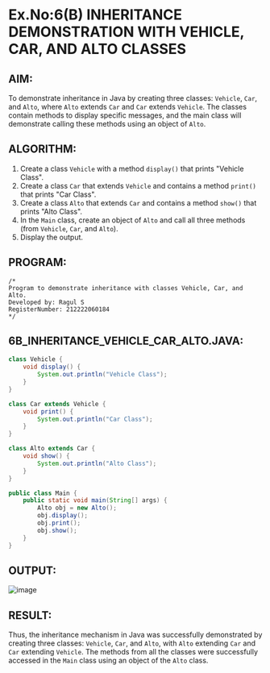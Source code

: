 # Ex.No:6(B) INHERITANCE DEMONSTRATION WITH VEHICLE, CAR, AND ALTO CLASSES

## AIM:
To demonstrate inheritance in Java by creating three classes: `Vehicle`, `Car`, and `Alto`, where `Alto` extends `Car` and `Car` extends `Vehicle`. The classes contain methods to display specific messages, and the main class will demonstrate calling these methods using an object of `Alto`.

## ALGORITHM:
1. Create a class `Vehicle` with a method `display()` that prints "Vehicle Class".
2. Create a class `Car` that extends `Vehicle` and contains a method `print()` that prints "Car Class".
3. Create a class `Alto` that extends `Car` and contains a method `show()` that prints "Alto Class".
4. In the `Main` class, create an object of `Alto` and call all three methods (from `Vehicle`, `Car`, and `Alto`).
5. Display the output.

## PROGRAM:

```
/*
Program to demonstrate inheritance with classes Vehicle, Car, and Alto.
Developed by: Ragul S
RegisterNumber: 212222060184
*/
```

## 6B_INHERITANCE_VEHICLE_CAR_ALTO.JAVA:

```java
class Vehicle {
    void display() {
        System.out.println("Vehicle Class");
    }
}

class Car extends Vehicle {
    void print() {
        System.out.println("Car Class");
    }
}

class Alto extends Car {
    void show() {
        System.out.println("Alto Class");
    }
}

public class Main {
    public static void main(String[] args) {
        Alto obj = new Alto();
        obj.display(); 
        obj.print();   
        obj.show();    
    }
}
```

## OUTPUT:
![image](https://github.com/user-attachments/assets/a4434365-dc6f-4b97-a53d-1da73c6c4ecc)


## RESULT:
Thus, the inheritance mechanism in Java was successfully demonstrated by creating three classes: `Vehicle`, `Car`, and `Alto`, with `Alto` extending `Car` and `Car` extending `Vehicle`. The methods from all the classes were successfully accessed in the `Main` class using an object of the `Alto` class.

